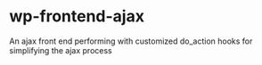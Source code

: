 # wp-frontend-ajax
An ajax front end performing with customized do_action hooks for simplifying the ajax process
